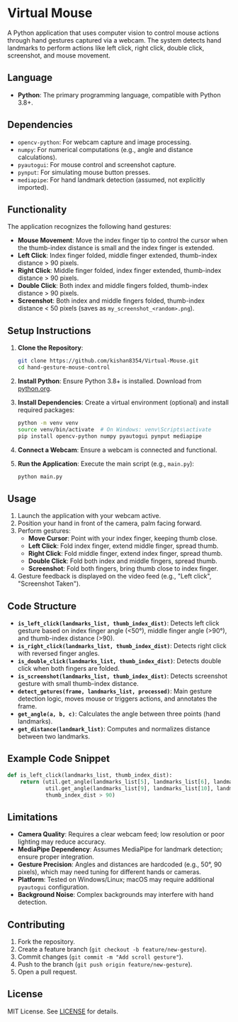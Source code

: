 # Virtual Mouse

A Python application that uses computer vision to control mouse actions through hand gestures captured via a webcam. The system detects hand landmarks to perform actions like left click, right click, double click, screenshot, and mouse movement.

## Language
- **Python**: The primary programming language, compatible with Python 3.8+.

## Dependencies
- `opencv-python`: For webcam capture and image processing.
- `numpy`: For numerical computations (e.g., angle and distance calculations).
- `pyautogui`: For mouse control and screenshot capture.
- `pynput`: For simulating mouse button presses.
- `mediapipe`: For hand landmark detection (assumed, not explicitly imported).

## Functionality
The application recognizes the following hand gestures:
- **Mouse Movement**: Move the index finger tip to control the cursor when the thumb-index distance is small and the index finger is extended.
- **Left Click**: Index finger folded, middle finger extended, thumb-index distance > 90 pixels.
- **Right Click**: Middle finger folded, index finger extended, thumb-index distance > 90 pixels.
- **Double Click**: Both index and middle fingers folded, thumb-index distance > 90 pixels.
- **Screenshot**: Both index and middle fingers folded, thumb-index distance < 50 pixels (saves as `my_screenshot_<random>.png`).

## Setup Instructions
1. **Clone the Repository**:
   ```bash
   git clone https://github.com/kishan8354/Virtual-Mouse.git
   cd hand-gesture-mouse-control
   ```

2. **Install Python**:
   Ensure Python 3.8+ is installed. Download from [python.org](https://www.python.org/downloads/).

3. **Install Dependencies**:
   Create a virtual environment (optional) and install required packages:
   ```bash
   python -m venv venv
   source venv/bin/activate  # On Windows: venv\Scripts\activate
   pip install opencv-python numpy pyautogui pynput mediapipe
   ```

4. **Connect a Webcam**:
   Ensure a webcam is connected and functional.

5. **Run the Application**:
   Execute the main script (e.g., `main.py`):
   ```bash
   python main.py
   ```

## Usage
1. Launch the application with your webcam active.
2. Position your hand in front of the camera, palm facing forward.
3. Perform gestures:
   - **Move Cursor**: Point with your index finger, keeping thumb close.
   - **Left Click**: Fold index finger, extend middle finger, spread thumb.
   - **Right Click**: Fold middle finger, extend index finger, spread thumb.
   - **Double Click**: Fold both index and middle fingers, spread thumb.
   - **Screenshot**: Fold both fingers, bring thumb close to index finger.
4. Gesture feedback is displayed on the video feed (e.g., "Left click", "Screenshot Taken").

## Code Structure
- **`is_left_click(landmarks_list, thumb_index_dist)`**: Detects left click gesture based on index finger angle (<50°), middle finger angle (>90°), and thumb-index distance (>90).
- **`is_right_click(landmarks_list, thumb_index_dist)`**: Detects right click with reversed finger angles.
- **`is_double_click(landmarks_list, thumb_index_dist)`**: Detects double click when both fingers are folded.
- **`is_screenshot(landmarks_list, thumb_index_dist)`**: Detects screenshot gesture with small thumb-index distance.
- **`detect_getures(frame, landmarks_list, processed)`**: Main gesture detection logic, moves mouse or triggers actions, and annotates the frame.
- **`get_angle(a, b, c)`**: Calculates the angle between three points (hand landmarks).
- **`get_distance(landmark_list)`**: Computes and normalizes distance between two landmarks.

## Example Code Snippet
```python
def is_left_click(landmarks_list, thumb_index_dist):
    return (util.get_angle(landmarks_list[5], landmarks_list[6], landmarks_list[8]) < 50 and
            util.get_angle(landmarks_list[9], landmarks_list[10], landmarks_list[12]) > 90 and
            thumb_index_dist > 90)
```

## Limitations
- **Camera Quality**: Requires a clear webcam feed; low resolution or poor lighting may reduce accuracy.
- **MediaPipe Dependency**: Assumes MediaPipe for landmark detection; ensure proper integration.
- **Gesture Precision**: Angles and distances are hardcoded (e.g., 50°, 90 pixels), which may need tuning for different hands or cameras.
- **Platform**: Tested on Windows/Linux; macOS may require additional `pyautogui` configuration.
- **Background Noise**: Complex backgrounds may interfere with hand detection.

## Contributing
1. Fork the repository.
2. Create a feature branch (`git checkout -b feature/new-gesture`).
3. Commit changes (`git commit -m "Add scroll gesture"`).
4. Push to the branch (`git push origin feature/new-gesture`).
5. Open a pull request.

## License
MIT License. See [LICENSE](LICENSE) for details.